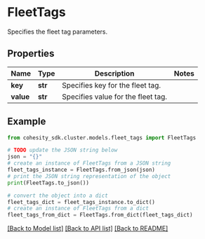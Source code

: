 # FleetTags

Specifies the fleet tag parameters.

## Properties

Name | Type | Description | Notes
------------ | ------------- | ------------- | -------------
**key** | **str** | Specifies key for the fleet tag. | 
**value** | **str** | Specifies value for the fleet tag. | 

## Example

```python
from cohesity_sdk.cluster.models.fleet_tags import FleetTags

# TODO update the JSON string below
json = "{}"
# create an instance of FleetTags from a JSON string
fleet_tags_instance = FleetTags.from_json(json)
# print the JSON string representation of the object
print(FleetTags.to_json())

# convert the object into a dict
fleet_tags_dict = fleet_tags_instance.to_dict()
# create an instance of FleetTags from a dict
fleet_tags_from_dict = FleetTags.from_dict(fleet_tags_dict)
```
[[Back to Model list]](../README.md#documentation-for-models) [[Back to API list]](../README.md#documentation-for-api-endpoints) [[Back to README]](../README.md)


